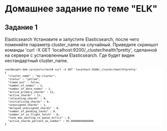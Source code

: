 # Домашнее задание по теме "ELK" 

## Задание 1
Elasticsearch Установите и запустите Elasticsearch, после чего поменяйте параметр cluster_name на случайный.
Приведите скриншот команды 'curl -X GET 'localhost:9200/_cluster/health?pretty', сделанной на сервере с установленным Elasticsearch. Где будет виден нестандартный cluster_name.

![img](img/265657690-4b8dce8d-751b-4887-add2-556a8a3c6d96.png)
